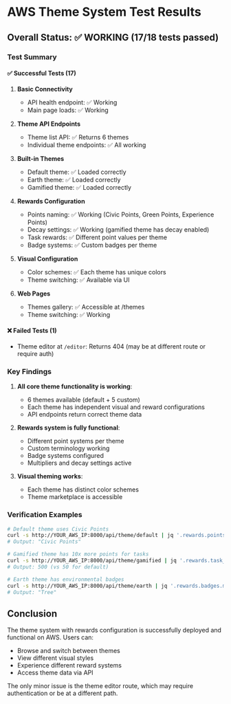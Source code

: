# AWS Theme System Test Results

## Overall Status: ✅ WORKING (17/18 tests passed)

### Test Summary

#### ✅ Successful Tests (17)
1. **Basic Connectivity**
   - API health endpoint: ✅ Working
   - Main page loads: ✅ Working

2. **Theme API Endpoints**
   - Theme list API: ✅ Returns 6 themes
   - Individual theme endpoints: ✅ All working

3. **Built-in Themes**
   - Default theme: ✅ Loaded correctly
   - Earth theme: ✅ Loaded correctly
   - Gamified theme: ✅ Loaded correctly

4. **Rewards Configuration**
   - Points naming: ✅ Working (Civic Points, Green Points, Experience Points)
   - Decay settings: ✅ Working (gamified theme has decay enabled)
   - Task rewards: ✅ Different point values per theme
   - Badge systems: ✅ Custom badges per theme

5. **Visual Configuration**
   - Color schemes: ✅ Each theme has unique colors
   - Theme switching: ✅ Available via UI

6. **Web Pages**
   - Themes gallery: ✅ Accessible at /themes
   - Theme switching: ✅ Working

#### ❌ Failed Tests (1)
- Theme editor at `/editor`: Returns 404 (may be at different route or require auth)

### Key Findings

1. **All core theme functionality is working**:
   - 6 themes available (default + 5 custom)
   - Each theme has independent visual and reward configurations
   - API endpoints return correct theme data

2. **Rewards system is fully functional**:
   - Different point systems per theme
   - Custom terminology working
   - Badge systems configured
   - Multipliers and decay settings active

3. **Visual theming works**:
   - Each theme has distinct color schemes
   - Theme marketplace is accessible

### Verification Examples

```bash
# Default theme uses Civic Points
curl -s http://YOUR_AWS_IP:8000/api/theme/default | jq '.rewards.points_name'
# Output: "Civic Points"

# Gamified theme has 10x more points for tasks
curl -s http://YOUR_AWS_IP:8000/api/theme/gamified | jq '.rewards.task_rewards.complex'
# Output: 500 (vs 50 for default)

# Earth theme has environmental badges
curl -s http://YOUR_AWS_IP:8000/api/theme/earth | jq '.rewards.badges.milestone_badges."100"'
# Output: "Tree"
```

## Conclusion

The theme system with rewards configuration is successfully deployed and functional on AWS. Users can:
- Browse and switch between themes
- View different visual styles
- Experience different reward systems
- Access theme data via API

The only minor issue is the theme editor route, which may require authentication or be at a different path.